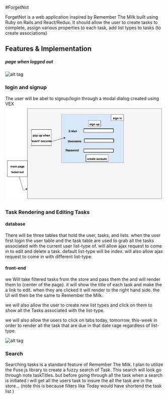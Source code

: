 #ForgetNot

ForgetNot is a web application inspired by Remember The Milk built using Ruby on Rails and React/Redux. It should allow the user to create tasks to complete, assign various properties
to each task, add list types to tasks (to create associations)


## Features & Implementation

##### page when logged  out
![alt tag](https://github.com/bkargaw/forget_not/blob/master/docs/wireframes/main%20logged%20out%20.png)

### login and signup

  The user will be abel to signup/login through a modal dialog created using VEX
![alt tag](https://github.com/bkargaw/forget_not/blob/master/docs/wireframes/sign_in:up_page.jpg)

### Task Rendering and Editing Tasks

#### database
  There will be three tables that hold the user, tasks, and lists. when the user
  first login the user table and the task table are used to grab all the tasks
  associated with the current user list-type of. will allow ajax request to come
  in to edit and delete a task. default list-type will be index. will also allow
  ajax request to come in with different list-type.

#### front-end
  we Will take filtered tasks from the store and pass them the <List container> and will
  render them to (center of the page). it will show the title of each task and make the a link to edit. when they are clicked it will render <ShowTask container> to the right hand side.
  the UI will then be the same to Remember the Milk.

  we will also allow the user to create new list types and click on them to show all the Tasks
  associated with  the list-type.

  we will also allow the users to click on tabs today, tomorrow, this-week in order to render
  all the task that are due in that date rage regardless of list-type.

![alt tag](https://github.com/bkargaw/forget_not/blob/master/docs/wireframes/main_page%20with%20show%20task.png)


### Search
Searching tasks is a standard feature of Remember The Milk. I plan to utilize the Fuse.js library to create a fuzzy search of Task. This search will look go through note taskTitles.
but before going through all the task when a search is initiated i will get all the users task
to insure the all the task are in the store... (note this is because filters like Today would have shortend the task list )
